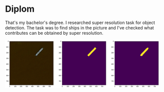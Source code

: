 # Diplom
That's my bachelor's degree. I researched super resolution task for object detection. The task was to find ships in the picture and I've checked what contributes can be obtained by super resolution.
 
![alt text](/image7.png "Описание будет тут")​
